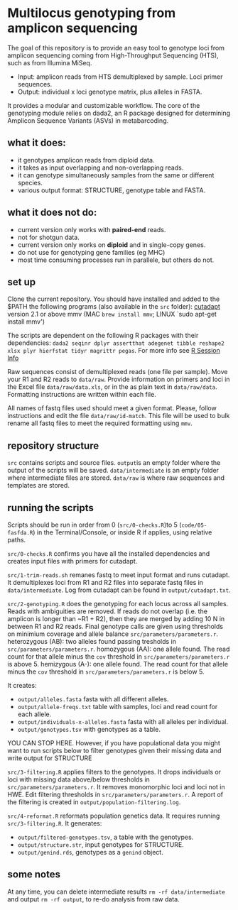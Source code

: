 # Multilocus genotyping from amplicon sequencing
The goal of this repository is to provide an easy tool to genotype loci from amplicon sequencing coming from High-Throughput Sequencing (HTS), such as from Illumina MiSeq.
* Input: amplicon reads from HTS demultiplexed by sample. Loci primer sequences.
* Output: individual x loci genotype matrix, plus alleles in FASTA.

It provides a modular and customizable workflow. The core of the genotyping module relies on dada2, an R package designed for determining Amplicon Sequence Variants (ASVs) in metabarcoding.

## what it does:
* it genotypes amplicon reads from diploid data.
* it takes as input overlapping and non-overlapping reads.
* it can genotype simultaneously samples from the same or different species.
* various output format: STRUCTURE, genotype table and FASTA.

## what it does **not** do:
* current version only works with **paired-end** reads.
* not for shotgun data.
* current version only works on **diploid** and in single-copy genes.
* do not use for genotyping gene families (eg MHC)
* most time consuming processes run in parallele, but others do not.

## set up

Clone the current repository.
You should have installed and added to the $PATH the following programs (also available in the `src` folder):
[cutadapt](https://cutadapt.readthedocs.io/en/stable/installation.html) version 2.1 or above
mmv (MAC `brew install mmv`; LINUX `sudo apt-get install mmv')

The scripts are dependent on the following R packages with their dependencies: `dada2 seqinr dplyr assertthat adegenet tibble reshape2 xlsx plyr hierfstat tidyr magrittr pegas`.
For more info see [R Session Info](`etc/sessionInfo.txt`)

Raw sequences consist of demultiplexed reads (one file per sample). Move your R1 and R2 reads to `data/raw`.
Provide information on primers and loci in the Excel file `data/raw/data.xls`, or in the as plain text in `data/raw/data`. Formatting instructions are written within each file.

All names of fastq files used should meet a given format. Please, follow instructions and edit the file `data/raw/id-match`. This file will be used to bulk rename all fastq files to meet the required formatting using `mmv`.

## repository structure

`src` contains scripts and source files.
`output`is an empty folder where the output of the scripts will be saved.
`data/intermediate` is an empty folder where intermediate files are stored.
`data/raw` is where raw sequences and templates are stored.

## running the scripts

Scripts should be run in order from 0 (`src/0-checks.R`)to 5 (`code/05-fasfda.R`) in the Terminal/Console, or inside R if applies, using relative paths.

`src/0-checks.R` confirms you have all the installed dependencies and creates input files with primers for cutadapt.

`src/1-trim-reads.sh` remanes fastq to meet input format and runs cutadapt. It demultiplexes loci from R1 and R2 files into separate fastq files in `data/intermediate`. Log from cutadapt can be found in `output/cutadapt.txt`.

`src/2-genotyping.R` does the genotyping for each locus across all samples. Reads with ambiguities are removed. If reads do not overlap (i.e. the amplicon is longer than  ~R1 + R2), then they are merged by adding 10 N in between R1 and R2 reads. Final genotype calls are given using thresholds on minimium coverage and allele balance `src/parameters/parameters.r`.
heterozygous (AB): two alleles found passing tresholds in `src/parameters/parameters.r`.
homozygous (AA): one allele found. The read count for that allele minus the `cov` threshold in `src/parameters/parameters.r` is above 5.
hemizygous (A-): one allele found. The read count for that allele minus the `cov` threshold in `src/parameters/parameters.r` is below 5.

It creates:
* `output/alleles.fasta` fasta with all different alleles.
* `output/allele-freqs.txt` table with samples, loci and read count for each allele.
* `output/individuals-x-alleles.fasta` fasta with all alleles per individual.
* `output/genotypes.tsv` with genotypes as a table.

YOU CAN STOP HERE. However, if you have populational data you might want to run scripts below to filter genotypes given their missing data and write output for STRUCTURE 

`src/3-filtering.R` applies filters to the genotypes. It drops individuals or loci with missing data above/below thresholds in `src/parameters/parameters.r`. It removes monomorphic loci and loci not in HWE. Edit filtering thresholds in `src/parameters/parameters.r`.
A report of the filtering is created in `output/population-filtering.log`.

`src/4-reformat.R` reformats population genetics data. It requires running `src/3-filtering.R`. It generates:
* `output/filtered-genotypes.tsv`, a table with the genotypes.
* `output/structure.str`, input genotypes for STRUCTURE.
* `output/genind.rds`, genotypes as a `genind` object.


## some notes

At any time,  you can delete intermediate results `rm -rf data/intermediate` and output `rm -rf output`, to re-do analysis from raw data.
